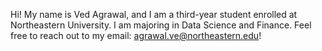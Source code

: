 Hi! My name is Ved Agrawal, and I am a third-year student enrolled at Northeastern University. I am majoring in Data Science and Finance. Feel free to reach out to my email: agrawal.ve@northeastern.edu!

<!--
**vedagrawa/vedagrawa** is a ✨ _special_ ✨ repository because its `README.md` (this file) appears on your GitHub profile.

Here are some ideas to get you started:

- 🔭 I’m currently working on ...
- 🌱 I’m currently learning ...
- 👯 I’m looking to collaborate on ...
- 🤔 I’m looking for help with ...
- 💬 Ask me about ...
- 📫 How to reach me: ...
- 😄 Pronouns: ...
- ⚡ Fun fact: ...
-->
